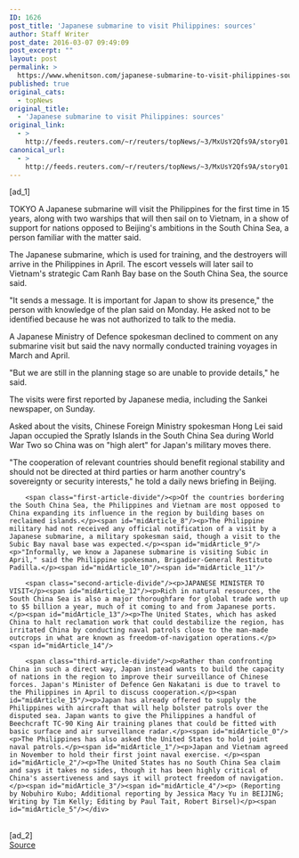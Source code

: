 ```yaml
---
ID: 1626
post_title: 'Japanese submarine to visit Philippines: sources'
author: Staff Writer
post_date: 2016-03-07 09:49:09
post_excerpt: ""
layout: post
permalink: >
  https://www.whenitson.com/japanese-submarine-to-visit-philippines-sources/
published: true
original_cats:
  - topNews
original_title:
  - 'Japanese submarine to visit Philippines: sources'
original_link:
  - >
    http://feeds.reuters.com/~r/reuters/topNews/~3/MxUsY2Qfs9A/story01.htm
canonical_url:
  - >
    http://feeds.reuters.com/~r/reuters/topNews/~3/MxUsY2Qfs9A/story01.htm
---
```

 [ad_1]
<br><div id="articleText">
<span id="midArticle_start"/>

<span class="focusParagraph" readability="7"><p><span class="articleLocation">TOKYO</span> A Japanese submarine will visit the Philippines for the first time in 15 years, along with two warships that will then sail on to Vietnam, in a show of support for nations opposed to Beijing's ambitions in the South China Sea, a person familiar with the matter said.</p></span><span id="midArticle_0"/><p>The Japanese submarine, which is used for training, and the destroyers will arrive in the Philippines in April. The escort vessels will later sail to Vietnam's strategic Cam Ranh Bay base on the South China Sea, the source said.</p><span id="midArticle_1"/><p>"It sends a message. It is important for Japan to show its presence," the person with knowledge of the plan said on Monday. He asked not to be identified because he was not authorized to talk to the media.</p><span id="midArticle_2"/><p>A Japanese Ministry of Defence spokesman declined to comment on any submarine visit but said the navy normally conducted training voyages in March and April. </p><span id="midArticle_3"/><p>"But we are still in the planning stage so are unable to provide details," he said.</p><span id="midArticle_4"/><p>The visits were first reported by Japanese media, including the Sankei newspaper, on Sunday.</p><span id="midArticle_5"/><p>Asked about the visits, Chinese Foreign Ministry spokesman Hong Lei said Japan occupied the Spratly Islands in the South China Sea during World War Two so China was on "high alert" for Japan's military moves there.</p><span id="midArticle_6"/><p>"The cooperation of relevant countries should benefit regional stability and should not be directed at third parties or harm another country's sovereignty or security interests," he told a daily news briefing in Beijing.</p><span id="midArticle_7"/>
        
        <span class="first-article-divide"/><p>Of the countries bordering the South China Sea, the Philippines and Vietnam are most opposed to China expanding its influence in the region by building bases on reclaimed islands.</p><span id="midArticle_8"/><p>The Philippine military had not received any official notification of a visit by a Japanese submarine, a military spokesman said, though a visit to the Subic Bay naval base was expected.</p><span id="midArticle_9"/><p>"Informally, we know a Japanese submarine is visiting Subic in April," said the Philippine spokesman, Brigadier-General Restituto Padilla.</p><span id="midArticle_10"/><span id="midArticle_11"/>
        
        <span class="second-article-divide"/><p>JAPANESE MINISTER TO VISIT</p><span id="midArticle_12"/><p>Rich in natural resources, the South China Sea is also a major thoroughfare for global trade worth up to $5 billion a year, much of it coming to and from Japanese ports. </p><span id="midArticle_13"/><p>The United States, which has asked China to halt reclamation work that could destabilize the region, has irritated China by conducting naval patrols close to the man-made outcrops in what are known as freedom-of-navigation operations.</p><span id="midArticle_14"/>
        
        <span class="third-article-divide"/><p>Rather than confronting China in such a direct way, Japan instead wants to build the capacity of nations in the region to improve their surveillance of Chinese forces. Japan's Minister of Defence Gen Nakatani is due to travel to the Philippines in April to discuss cooperation.</p><span id="midArticle_15"/><p>Japan has already offered to supply the Philippines with aircraft that will help bolster patrols over the disputed sea. Japan wants to give the Philippines a handful of Beechcraft TC-90 King Air training planes that could be fitted with basic surface and air surveillance radar.</p><span id="midArticle_0"/><p>The Philippines has also asked the United States to hold joint naval patrols.</p><span id="midArticle_1"/><p>Japan and Vietnam agreed in November to hold their first joint naval exercise. </p><span id="midArticle_2"/><p>The United States has no South China Sea claim and says it takes no sides, though it has been highly critical of China's assertiveness and says it will protect freedom of navigation.</p><span id="midArticle_3"/><span id="midArticle_4"/><p> (Reporting by Nobuhiro Kubo; Additional reporting by Jessica Macy Yu in BEIJING; Writing by Tim Kelly; Editing by Paul Tait, Robert Birsel)</p><span id="midArticle_5"/></div>
<br>[ad_2]
<br><a href="http://feeds.reuters.com/~r/reuters/topNews/~3/MxUsY2Qfs9A/story01.htm">Source </a>